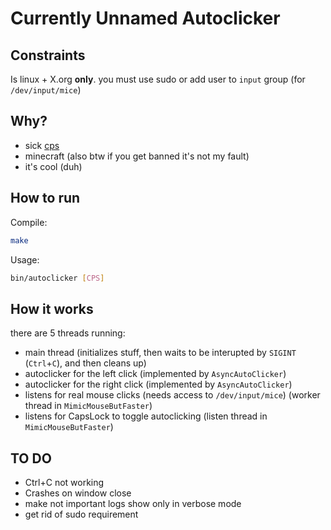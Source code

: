 # Currently Unnamed Autoclicker

## Constraints

Is linux + X.org **only**.
you must use sudo or add user to `input` group (for `/dev/input/mice`)

## Why?

* sick [cps](https://cpstest.org/)
* minecraft (also btw if you get banned it's not my fault)
* it's cool (duh)

## How to run

Compile:
```bash
make
```

Usage:
```bash
bin/autoclicker [CPS]
```

## How it works

there are 5 threads running:

* main thread (initializes stuff, then waits to be interupted by `SIGINT` (`Ctrl`+`C`), and then cleans up)
* autoclicker for the left click   (implemented by `AsyncAutoClicker`)
* autoclicker for the right click  (implemented by `AsyncAutoClicker`)
* listens for real mouse clicks (needs access to `/dev/input/mice`) (worker thread in `MimicMouseButFaster`)
* listens for CapsLock to toggle autoclicking (listen thread in `MimicMouseButFaster`)

## TO DO

* Ctrl+C not working
* Crashes on window close
* make not important logs show only in verbose mode
* get rid of sudo requirement

